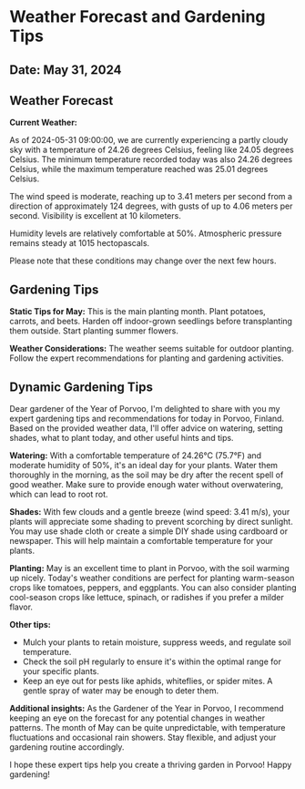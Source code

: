 # Weather Forecast and Gardening Tips
## Date: May 31, 2024

## Weather Forecast
**Current Weather:**

As of 2024-05-31 09:00:00, we are currently experiencing a partly cloudy sky with a temperature of 24.26 degrees Celsius, feeling like 24.05 degrees Celsius. The minimum temperature recorded today was also 24.26 degrees Celsius, while the maximum temperature reached was 25.01 degrees Celsius.

The wind speed is moderate, reaching up to 3.41 meters per second from a direction of approximately 124 degrees, with gusts of up to 4.06 meters per second. Visibility is excellent at 10 kilometers.

Humidity levels are relatively comfortable at 50%. Atmospheric pressure remains steady at 1015 hectopascals.

Please note that these conditions may change over the next few hours.
## Gardening Tips
**Static Tips for May:**
This is the main planting month. Plant potatoes, carrots, and beets. Harden off indoor-grown seedlings before transplanting them outside. Start planting summer flowers.

**Weather Considerations:**
The weather seems suitable for outdoor planting. Follow the expert recommendations for planting and gardening activities.
## Dynamic Gardening Tips
Dear gardener of the Year of Porvoo, I'm delighted to share with you my expert gardening tips and recommendations for today in Porvoo, Finland. Based on the provided weather data, I'll offer advice on watering, setting shades, what to plant today, and other useful hints and tips.

**Watering:**
With a comfortable temperature of 24.26°C (75.7°F) and moderate humidity of 50%, it's an ideal day for your plants. Water them thoroughly in the morning, as the soil may be dry after the recent spell of good weather. Make sure to provide enough water without overwatering, which can lead to root rot.

**Shades:**
With few clouds and a gentle breeze (wind speed: 3.41 m/s), your plants will appreciate some shading to prevent scorching by direct sunlight. You may use shade cloth or create a simple DIY shade using cardboard or newspaper. This will help maintain a comfortable temperature for your plants.

**Planting:**
May is an excellent time to plant in Porvoo, with the soil warming up nicely. Today's weather conditions are perfect for planting warm-season crops like tomatoes, peppers, and eggplants. You can also consider planting cool-season crops like lettuce, spinach, or radishes if you prefer a milder flavor.

**Other tips:**

* Mulch your plants to retain moisture, suppress weeds, and regulate soil temperature.
* Check the soil pH regularly to ensure it's within the optimal range for your specific plants.
* Keep an eye out for pests like aphids, whiteflies, or spider mites. A gentle spray of water may be enough to deter them.

**Additional insights:**
As the Gardener of the Year in Porvoo, I recommend keeping an eye on the forecast for any potential changes in weather patterns. The month of May can be quite unpredictable, with temperature fluctuations and occasional rain showers. Stay flexible, and adjust your gardening routine accordingly.

I hope these expert tips help you create a thriving garden in Porvoo! Happy gardening!